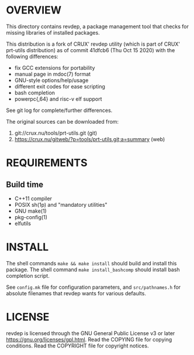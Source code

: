 OVERVIEW
========

This directory contains revdep, a package management tool that checks for
missing libraries of installed packages.

This distribution is a fork of CRUX' revdep utility (which is part of CRUX'
prt-utils distribution) as of commit 41dfcb6 (Thu Oct 15 2020) with the
following differences:
* fix GCC extensions for portability
* manual page in mdoc(7) format
* GNU-style options/help/usage
* different exit codes for ease scripting
* bash completion
* powerpc{,64} and risc-v elf support

See git log for complete/further differences.

The original sources can be downloaded from:
1. git://crux.nu/tools/prt-utils.git                       (git)
2. https://crux.nu/gitweb/?p=tools/prt-utils.git;a=summary (web)


REQUIREMENTS
============

Build time
----------
* C++11 compiler
* POSIX sh(1p) and "mandatory utilities"
* GNU make(1)
* pkg-config(1)
* elfutils


INSTALL
=======

The shell commands `make && make install` should build and install this
package.
The shell command `make install_bashcomp` should install bash completion
script.

See `config.mk` file for configuration parameters, and `src/pathnames.h` for
absolute filenames that revdep wants for various defaults.


LICENSE
=======

revdep is licensed through the GNU General Public License v3 or later
<https://gnu.org/licenses/gpl.html>.
Read the COPYING file for copying conditions.
Read the COPYRIGHT file for copyright notices.
